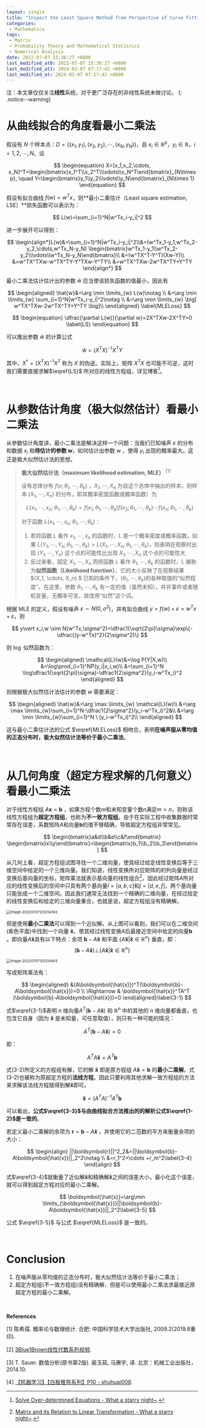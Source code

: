 ```yaml
---
layout: single
title: "Inspect the Least Square Method from Perspective of Curve Fitting, Parameter Estimation, and Geometry View of Solving Over-determined Equations"
categories: 
 - Mathematics
tags: 
 - Matrix
 - Probability Theory and Mathematical Statistics
 - Numerical Analysis
date: 2022-07-07 15:36:27 +0800
last_modified_at0: 2022-07-07 15:36:27 +0800
last_modified_at1: 2024-03-07 07:17:42 +0800
last_modified_at: 2024-03-07 07:17:42 +0800
---
```


注：本文章仅仅关注**线性**系统，对于更广泛存在的非线性系统未做讨论。
{: .notice--warning}

# 从曲线拟合的角度看最小二乘法 

假设有 $N$ 个样本点：$D=\{(x_1,y_1), (x_2, y_2), \cdots, (x_N, y_N)\}$，且 $x_i\in\mathbb{R}^p$，$y_i\in\mathbb{R}$，$i=1,2,\cdots, N$。设

$$
\begin{equation}
X=[x_1,x_2,\cdots, x_N]^T=\begin{bmatrix}x_1^T\\x_2^T\\\vdots\\x_N^T\end{bmatrix}_{N\times p}, \quad Y=\begin{bmatrix}y_1\\y_2\\\vdots\\y_N\end{bmatrix}_{N\times 1}
\end{equation}
$$

假设有拟合曲线 $f(w)=w^Tx$，则**最小二乘估计（Least square estimation, LSE）**损失函数可以表示为：



$$
L(w)=\sum_{i=1}^N|w^Tx_i-y_i|^2
$$

进一步展开可以得到：

$$
\begin{align*}L(w)&=\sum_{i=1}^N|w^Tx_i-y_i|^2\\&=(w^Tx_1-y_1,w^Tx_2-y_2,\cdots,w^Tx_N-y_N) \begin{bmatrix}w^Tx_1-y_1\\w^Tx_2-y_2\\\vdots\\w^Tx_N-y_N\end{bmatrix}\\
&=(w^TX^T-Y^T)(Xw-Y)\\
&=w^TX^TXw-w^TX^TY-Y^TXw-Y^TY\\
&=w^TX^TXw-2w^TX^TY+Y^TY
\end{align*}
$$

最小二乘法估计估计出的参数 $\hat{w}$ 应当使该损失函数的值最小，因此有

$$
\begin{aligned}
\hat{w}&=\arg \min \limits_{w} L(w)\notag \\
&=\arg \min \limits_{w} \sum_{i=1}^N|w^Tx_i-y_i|^2\notag \\
&=\arg \min \limits_{w} \big[ w^TX^TXw-2w^TX^TY+Y^TY \big]\\ 
\end{aligned} \label{MLELoss}
$$

$$
\begin{equation}
\dfrac{\partial L(w)}{\partial w}=2X^TXw-2X^TY=0 \label{LS}
\end{equation} 
$$


可以推出参数  $\hat{w}$ 的计算公式



$$
\hat{w}=(X^TX)^{-1}X^TY\label{1-2}
$$

其中，$X^{\dagger}=(X^TX)^{-1}X^T$ 称为 $X$ 的伪逆。实际上，矩阵 $X^TX$ 也可能不可逆，这时我们需要直接求解$\eqref{LS}$ 所对应的线性方程组，详见博客[^6]。

<br>

# 从参数估计角度（极大似然估计）看最小二乘法

从参数估计角度讲，最小二乘法是解决这样一个问题：当我们已知噪声 $\varepsilon$ 的分布和数据 $x_i$ 和**待估计的参数 $w$**，如何估计出参数 $w$ ，使得 $y_i$ 出现的概率最大。这正是极大似然估计法的思想。

> **极大似然估计法（maximum likelihood estimation, MLE）** $^{[1]}$
>
> 设有总体分布 $f(x;\theta_1, \cdots, \theta_k)$ ，$X_1, \cdots, X_n$ 为自这个总体中抽出的样本，则样本 $(X_1, \cdots, X_n)$ 的分布，即其概率密度函数或概率函数）为
> 
> $$
> L(x_1, \cdots, x_n;\theta_1, \cdots, \theta_k) = f(x_1;\theta_1, \cdots, \theta_k) f(x_2;\theta_1, \cdots, \theta_k) \cdots  f(x_n;\theta_1, \cdots, \theta_k)
> $$
> 
> 对于函数 $L(x_1, \cdots, x_n;\theta_1, \cdots, \theta_k)$：
> 1. 若将函数 $L$ 看作 $x_1, \cdots, x_n$ 的函数时，$L$ 是一个概率密度或概率函数。如果 $L(Y_1, \cdots, Y_n; \theta_1, \cdots, \theta_k) \gt L(X_1, \cdots, X_n;\theta_1, \cdots, \theta_k)$，则表明在观察时出现 $(Y_1, \cdots, Y_n)$ 这个点的可能性比出现 $X_1, \cdots, X_n$ 这个点的可能性大
> 2. 反过来看，固定  $X_1, \cdots, X_n$ 而把函数 $L$ 看作 $\theta_1, \cdots, \theta_k$ 的函数时，$L$ 被称为**似然函数（Likelihood function）**，它的大小反映了在观察结果 $(X_1, \cdots, X_n) $ 已知的条件下，$(\theta_1, \cdots, \theta_k)$的各种取值的“似然程度”。在这里，参数  $\theta_1, \cdots, \theta_k$ 有一定的值（虽然未知），并非事件或者随机变量，无概率可言，故改用“似然”这个词。

根据 MLE 的定义，假设有噪声 $\varepsilon\sim N(0, \sigma^2)$，并有拟合曲线 $y=f(w)+\varepsilon=w^Tx+\varepsilon$，则

$$
y\vert x_i,w \sim N(w^Tx,\sigma^2)=\dfrac1{\sqrt{2\pi}\sigma}\exp\{-\dfrac{(y-w^Tx)^2}{2\sigma^2}\}
$$

则 $\log$ 似然函数为：

$$
\begin{aligned}
\mathcal{L}(w)&=\log P(Y|X,w)\\
&=\log\prod_{i=1}^NP(y_i|x_i,w)\\
&=\sum_{i=1}^N \log\dfrac1{\sqrt{2\pi}\sigma}-\dfrac1{2\sigma^2}(y_i-w^Tx_i)^2
\end{aligned}
$$

则根据极大似然估计法估计的参数 $w$ 需要满足：

$$
\begin{aligned}
\hat{w}&=\arg \max \limits_{w} \mathcal{L}(w)\\
&=\arg \max \limits_{w}\sum_{i=1}^N-\dfrac1{2\sigma^2}(y_i-w^Tx_i)^2&\\
&=\arg \min \limits_{w}\sum_{i=1}^N \ (y_i-w^Tx_i)^2\\
\end{aligned}
$$

这与最小二乘估计法的公式 $\eqref{MLELoss}$ 相吻合，表明**在噪声服从零均值的正态分布时，极大似然估计法等价于最小二乘法**。

<br>

# 从几何角度（超定方程求解的几何意义）看最小二乘法

对于线性方程组 $A\boldsymbol{x}=\boldsymbol{b}$ ，如果方程个数$m$和未知变量个数$n$满足$m>n$，则称该线性方程组为**超定方程组**，也称为**不一致方程组**。由于在实际工程中收集数据时常常存在误差，系数矩阵$A$和向量$\boldsymbol{b}$的值不够精确，导致超定方程组非常常见。



$$
\begin{bmatrix}a&d\\b&e\\c&f\end{bmatrix}
\begin{bmatrix}x\\y\end{bmatrix}=\begin{bmatrix}b_1\\b_2\\b_3\end{bmatrix}
$$

从几何上看，超定方程组试图寻找一个二维向量，使其经过给定线性变换后等于三维空间中给定的一个三维向量。我们知道，线性变换所对应矩阵的的列向量是经过变换后基向量的坐标，矩阵乘法就表示基向量的线性组合[^7]，因此经过矩阵$A$所对应的线性变换后的空间中只具有两个基向量$\hat{i}=[a,b,c]$和$\hat{j}=[d,e,f]$，两个基向量只能张成一个二维空间。因此我们通常无法找到一个精确的二维向量，在经过给定的线性变换后和给定的三维向量重合，也就是说，超定方程组没有精确解。

<img src="https://github.com/HelloWorld-1017/blog-images/blob/main/migration/img/image-20220707125254183.png?raw=true" alt="image-20220707125254183" style="zoom:67%;" />

但是使用**最小二乘法**可以得到一个近似解。从上图可以看到，我们可以在二维空间(紫色平面)中找到一个向量 $\boldsymbol{\hat{x}}$，使其经过线性变换$A$后最接近空间中给定的向量$\boldsymbol{b}$ 。即向量$A\boldsymbol{\hat{x}}$具有以下特点：余项 $\boldsymbol{b}-A\boldsymbol{\hat{x}}$ 和平面 $\{A\boldsymbol{\hat{x}} \vert \boldsymbol{\hat{x}}\in \mathbb{R}^{n}\}$ 垂直，即：
$$
(\boldsymbol{b}-A\boldsymbol{\hat{x}})\bot \{A\boldsymbol{\hat{x}}\vert \boldsymbol{\hat{x}}\in \mathbb{R}^{n}\}
$$

<img src="https://github.com/HelloWorld-1017/blog-images/blob/main/migration/img/image-20220707125314953.png?raw=true" alt="image-20220707125314953" style="zoom:67%;" />



写成矩阵乘法有：

$$
\begin{aligned}
&(A\boldsymbol{\hat{x}})^T(\boldsymbol{b}-A\boldsymbol{\hat{x}})=0 \\
\Rightarrow & \boldsymbol{\hat{x}}^TA^T (\boldsymbol{b}-A\boldsymbol{\hat{x}})=0
\end{aligned}\label{3-1}
$$

式$\eqref{3-1}$表明 $n$ 维向量$A^T (\boldsymbol{b}-A\boldsymbol{\hat{x}})$ 和 $\mathbb{R}^{n}$ 中的其他的 $n$ 维向量都垂直，也包含它自身（因为 $\boldsymbol{\hat{x}}$ 是未知量，可任意取值），则只有一种可能的情况：

$$
A^T (\boldsymbol{b}-A\boldsymbol{\hat{x}})=0
$$


即：

$$
A^TA\boldsymbol{\hat{x}}=A^T\boldsymbol{b} \tag{3-2}
$$

式(3-2)所定义的方程组有解，它的解 $\boldsymbol{\hat{x}}$ 即是原方程组 $A\boldsymbol{\hat{x}}=\boldsymbol{b}$ 的**最小二乘解**。式(3-2)也被称为原超定方程的**法线方程**。因此只要利用其他求解一致方程组的方法来求解该法线方程就得到解$\boldsymbol{\hat{x}}$即可。

$$
\boldsymbol{\hat{x}}=(A^TA)^{-1}A^T\boldsymbol{b}\label{3-3}
$$

可以看出，**公式$\eqref{3-3}$与由曲线拟合方法推出的的解析公式$\eqref{1-2}$是一致的**。

若定义最小二乘解的余项为 $\boldsymbol{r}=\boldsymbol{b}-A\boldsymbol{\hat{x}}$ ，并使用它的二范数的平方来衡量余项的大小：

$$
\begin{align}
||\boldsymbol{r}||^2_2&=||\boldsymbol{b}-A\boldsymbol{\hat{x}}||_2^2\notag \\
&=r_1^2+\cdots +r_m^2\label{3-4}
\end{align}
$$

式$\eqref{3-4}$就衡量了近似解$\boldsymbol{\hat{x}}$和精确解$\boldsymbol{\hat{x}}$之间的误差大小，最小化这个误差，就可以得到超定方程对应的最小二乘解。

$$
\boldsymbol{\hat{x}}=\arg\min \limits_{\boldsymbol{\hat{x}}}||\boldsymbol{b}-A\boldsymbol{\hat{x}}||_2^2\label{3-5}
$$

公式 $\eqref{3-5}$ 与公式 $\eqref{MLELoss}$ 是一致的。

<br>

# Conclusion

1. 在噪声服从零均值的正态分布时，极大似然估计法等价于最小二乘法；
2. 超定方程组(不一致方程组)没有精确解，但是可以使用最小二乘法求最接近原超定方程的最小二乘解。

<br>

**References**

[^6]: [Solve Over-determined Equations - What a starry night~](https://helloworld-1017.github.io/2022-07-10/15-29-33.html).
[^7]: [Matrix and its Relation to Linear Transformation - What a starry night~](https://helloworld-1017.github.io/2022-06-11/17-06-09.html).

[1] 陈希孺. 概率论与数理统计. 合肥: 中国科学技术大学出版社, 2009.2(2019.8重印).

[2] [3Blue1Brown线性代数系列视频](https://www.bilibili.com/video/BV1ys411472E?p=8&vd_source=8aeddead7f39b0189fff9b14fa090a75).

[3] T. Sauer. 数值分析(原书第2版). 裴玉茹, 马赓宇, 译. 北京：机械工业出版社，2014.10.

[4] [【机器学习】【白板推导系列】P10 - shuhuai008](https://www.bilibili.com/video/BV1aE411o7qd?p=10&vd_source=f209f402a13cd84c99ed077bf0b9afb9).

